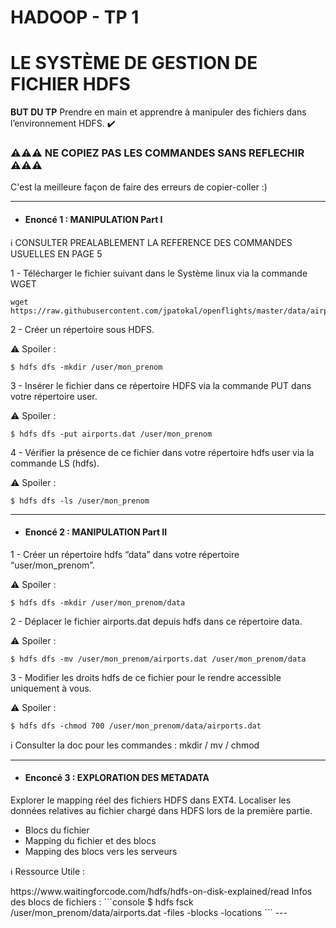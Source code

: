 # HADOOP - TP 1
# LE SYSTÈME DE GESTION DE FICHIER HDFS


**BUT DU TP**
Prendre en main et apprendre à manipuler des fichiers dans l’environnement HDFS. :heavy_check_mark: 

### ⚠⚠⚠ NE COPIEZ PAS LES COMMANDES SANS REFLECHIR ⚠⚠⚠
C'est la meilleure façon de faire des erreurs de copier-coller :)
<br/>

---
- #### Enoncé 1 : MANIPULATION Part I

:information_source: CONSULTER PREALABLEMENT LA REFERENCE DES COMMANDES USUELLES EN PAGE 5

1 - Télécharger le fichier suivant dans le Système linux via la commande WGET 
```console
wget https://raw.githubusercontent.com/jpatokal/openflights/master/data/airports.dat
```

2 - Créer un répertoire sous HDFS.

:warning: Spoiler : 
```console
$ hdfs dfs -mkdir /user/mon_prenom
```

3 - Insérer le fichier dans ce répertoire HDFS via la commande PUT dans votre répertoire user.

:warning: Spoiler : 
```console
$ hdfs dfs -put airports.dat /user/mon_prenom
```

4 - Vérifier la présence de ce fichier dans votre répertoire hdfs user via la commande LS (hdfs).

:warning: Spoiler : 
```console
$ hdfs dfs -ls /user/mon_prenom
```

---
- #### Enoncé 2 : MANIPULATION Part II

1 - Créer un répertoire hdfs “data” dans votre répertoire “user/mon_prenom”.

:warning: Spoiler : 
```console
$ hdfs dfs -mkdir /user/mon_prenom/data
```

2 - Déplacer le fichier airports.dat depuis hdfs dans ce répertoire data.

:warning: Spoiler : 
```console
$ hdfs dfs -mv /user/mon_prenom/airports.dat /user/mon_prenom/data
```

3 - Modifier les droits hdfs de ce fichier pour le rendre accessible uniquement à vous.

:warning: Spoiler :
```console
$ hdfs dfs -chmod 700 /user/mon_prenom/data/airports.dat
```

:information_source: Consulter la doc pour les commandes :  mkdir / mv / chmod


---
- #### Enconcé 3 : EXPLORATION DES METADATA

Explorer le mapping réel des fichiers HDFS dans EXT4.
Localiser les données relatives au fichier chargé dans HDFS lors de la première partie.

* Blocs du fichier
* Mapping du fichier et des blocs
* Mapping des blocs vers les serveurs

:information_source: Ressource Utile :   
<!--https://hortonworks.com/blog/hdfs-metadata-directories-explained/--!>
https://www.waitingforcode.com/hdfs/hdfs-on-disk-explained/read

Infos des blocs de fichiers :
  
```console  
$ hdfs fsck /user/mon_prenom/data/airports.dat -files -blocks -locations  
```  
---
